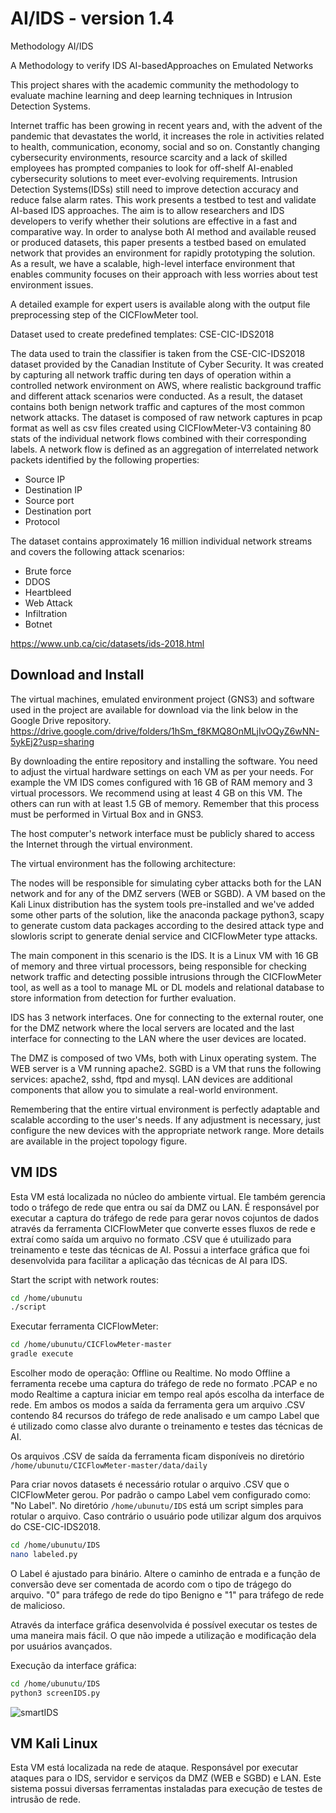 # AI/IDS - version 1.4
Methodology AI/IDS

A Methodology to verify IDS AI-basedApproaches on Emulated Networks

This project shares with the academic community the methodology to evaluate machine learning and deep learning techniques in Intrusion Detection Systems.

Internet traffic has been growing in recent years and, with the advent of the pandemic that devastates the world, it increases the role in activities related to health, communication, economy, social and so on. Constantly changing cybersecurity environments, resource scarcity and a lack of skilled employees has prompted companies to look for off-shelf AI-enabled cybersecurity solutions to meet ever-evolving requirements. Intrusion Detection Systems(IDSs) still need to improve detection accuracy and reduce false alarm rates. This work presents a testbed to test and validate AI-based IDS approaches. The aim is to allow researchers and IDS developers to verify whether their solutions are effective in a fast and comparative way. In order to analyse both AI method and available reused or produced datasets, this paper presents a testbed based on emulated network that provides an environment for rapidly prototyping the solution. As a result, we have a scalable, high-level interface environment that enables community focuses on their approach with less worries about test environment issues.


A detailed example for expert users is available along with the output file preprocessing step of the CICFlowMeter tool.



Dataset used to create predefined templates: CSE-CIC-IDS2018

The data used to train the classifier is taken from the CSE-CIC-IDS2018 dataset provided by the Canadian Institute of Cyber Security. It was created by capturing all network traffic during ten days of operation within a controlled network environment on AWS, where realistic background traffic and different attack scenarios were conducted. As a result, the dataset contains both benign network traffic and captures of the most common network attacks. The dataset is composed of raw network captures in pcap format as well as csv files created using CICFlowMeter-V3 containing 80 stats of the individual network flows combined with their corresponding labels. A network flow is defined as an aggregation of interrelated network packets identified by the following properties:

- Source IP
- Destination IP
- Source port
- Destination port
- Protocol

The dataset contains approximately 16 million individual network streams and covers the following attack scenarios:

- Brute force
- DDOS
- Heartbleed
- Web Attack
- Infiltration
- Botnet

https://www.unb.ca/cic/datasets/ids-2018.html


## Download and Install

The virtual machines, emulated environment project (GNS3) and software used in the project are available for download via the link below in the Google Drive repository.
https://drive.google.com/drive/folders/1hSm_f8KMQ8OnMLjIvOQyZ6wNN-5ykEj2?usp=sharing

By downloading the entire repository and installing the software. You need to adjust the virtual hardware settings on each VM as per your needs. For example the VM IDS comes configured with 16 GB of RAM memory and 3 virtual processors. We recommend using at least 4 GB on this VM. The others can run with at least 1.5 GB of memory. Remember that this process must be performed in Virtual Box and in GNS3.

The host computer's network interface must be publicly shared to access the Internet through the virtual environment.

The virtual environment has the following architecture:



The nodes will be responsible for simulating cyber attacks both for the LAN network and for any of the DMZ servers (WEB or SGBD). A VM based on the Kali Linux distribution has the system tools pre-installed and we've added some other parts of the solution, like the anaconda package python3, scapy to generate custom data packages according to the desired attack type and slowloris script to generate denial service and CICFlowMeter type attacks.

The main component in this scenario is the IDS. It is a Linux VM with 16 GB of memory and three virtual processors, being responsible for checking network traffic and detecting possible intrusions through the CICFlowMeter tool, as well as a tool to manage ML or DL models and relational database to store information from detection for further evaluation.

IDS has 3 network interfaces. One for connecting to the external router, one for the DMZ network where the local servers are located and the last interface for connecting to the LAN where the user devices are located.

The DMZ is composed of two VMs, both with Linux operating system. The WEB server is a VM running apache2. SGBD is a VM that runs the following services: apache2, sshd, ftpd and mysql. LAN devices are additional components that allow you to simulate a real-world environment.

Remembering that the entire virtual environment is perfectly adaptable and scalable according to the user's needs. If any adjustment is necessary, just configure the new devices with the appropriate network range. More details are available in the project topology figure.



## VM IDS

Esta VM está localizada no núcleo do ambiente virtual. 
Ele também gerencia todo o tráfego de rede que entra ou saí da DMZ ou LAN. 
É responsável por executar a captura do tráfego de rede para gerar novos cojuntos de dados através da 
ferramenta CICFlowMeter que converte esses fluxos de rede e extraí como saída um arquivo no formato .CSV 
que é utuilizado para treinamento e teste das técnicas de AI. Possui a interface gráfica que foi desenvolvida 
para facilitar a aplicação das técnicas de AI para IDS.

Start the script with network routes:
```sh
cd /home/ubunutu
./script
```

Executar ferramenta CICFlowMeter:
```sh
cd /home/ubunutu/CICFlowMeter-master
gradle execute
```

Escolher modo de operação: Offline ou Realtime. No modo Offline a ferramenta recebe uma captura do tráfego de rede
no formato .PCAP e no modo Realtime a captura iniciar em tempo real após escolha da interface de rede. Em ambos os modos a saída
da ferramenta gera um arquivo .CSV contendo 84 recursos do tráfego de rede analisado e um campo Label que é utilizado como classe alvo
durante o treinamento e testes das técnicas de AI. 

Os arquivos .CSV de saída da ferramenta ficam disponíveis no diretório `/home/ubunutu/CICFlowMeter-master/data/daily`

Para criar novos datasets é necessário rotular o arquivo .CSV que o CICFlowMeter gerou. Por padrão o campo Label vem configurado como:
"No Label". No diretório `/home/ubunutu/IDS` está um script simples para rotular o arquivo. Caso contrário o usuário pode
utilizar algum dos arquivos do CSE-CIC-IDS2018.

```sh
cd /home/ubunutu/IDS
nano labeled.py
```

O Label é ajustado para binário. Altere o caminho de entrada e a função de conversão deve ser comentada de acordo com o tipo de trágego do arquivo. "0" para tráfego de rede do tipo Benigno e 
"1" para tráfego de rede de malicioso.

Através da interface gráfica desenvolvida é possível executar os testes de uma maneira mais fácil. O que não impede a utilização e modificação
dela por usuários avançados. 

Execução da interface gráfica:
```sh
cd /home/ubunutu/IDS
python3 screenIDS.py
```

![smartIDS](https://drive.google.com/file/d/1kTC30SnEb5pSI9aUr3Cb2yxMUiqAaR0r/view?usp=sharing)


## VM Kali Linux

Esta VM está localizada na rede de ataque. 
Responsável por executar ataques para o IDS, servidor e serviços da DMZ (WEB e SGBD) e LAN. Este sistema possui diversas ferramentas
instaladas para execução de testes de intrusão de rede.

